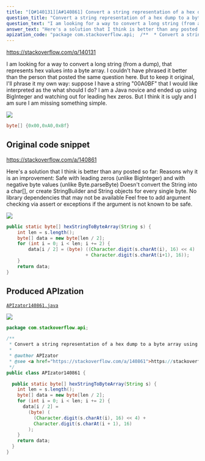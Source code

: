 ```yaml
---
title: "[Q#140131][A#140861] Convert a string representation of a hex dump to a byte array using Java?"
question_title: "Convert a string representation of a hex dump to a byte array using Java?"
question_text: "I am looking for a way to convert a long string (from a dump), that represents hex values into a byte array. I couldn't have phrased it better than the person that posted the same question here. But to keep it original, I'll phrase it my own way: suppose I have a string \"00A0BF\" that I would like interpreted as the what should I do? I am a Java novice and ended up using BigInteger and watching out for leading hex zeros. But I think it is ugly and I am sure I am missing something simple."
answer_text: "Here's a solution that I think is better than any posted so far: Reasons why it is an improvement: Safe with leading zeros (unlike BigInteger) and with negative byte values (unlike Byte.parseByte) Doesn't convert the String into a char[], or create StringBuilder and String objects for every single byte. No library dependencies that may not be available Feel free to add argument checking via assert or exceptions if the argument is not known to be safe."
apization_code: "package com.stackoverflow.api;  /**  * Convert a string representation of a hex dump to a byte array using Java?  *  * @author APIzator  * @see <a href=\"https://stackoverflow.com/a/140861\">https://stackoverflow.com/a/140861</a>  */ public class APIzator140861 {    public static byte[] hexStringToByteArray(String s) {     int len = s.length();     byte[] data = new byte[len / 2];     for (int i = 0; i < len; i += 2) {       data[i / 2] =         (byte) (           (Character.digit(s.charAt(i), 16) << 4) +           Character.digit(s.charAt(i + 1), 16)         );     }     return data;   } }"
---
```


https://stackoverflow.com/q/140131

I am looking for a way to convert a long string (from a dump), that represents hex values into a byte array.
I couldn&#x27;t have phrased it better than the person that posted the same question here.
But to keep it original, I&#x27;ll phrase it my own way: suppose I have a string &quot;00A0BF&quot; that I would like interpreted as the
what should I do?
I am a Java novice and ended up using BigInteger and watching out for leading hex zeros. But I think it is ugly and I am sure I am missing something simple.


<div class="code-logo"><img src="/stackoverflow.png" /></div>

```java
byte[] {0x00,0xA0,0xBf}
```


## Original code snippet

https://stackoverflow.com/a/140861

Here&#x27;s a solution that I think is better than any posted so far:
Reasons why it is an improvement:
Safe with leading zeros (unlike BigInteger) and with negative byte values (unlike Byte.parseByte)
Doesn&#x27;t convert the String into a char[], or create StringBuilder and String objects for every single byte.
No library dependencies that may not be available
Feel free to add argument checking via assert or exceptions if the argument is not known to be safe.

<div class="code-logo"><img src="/stackoverflow.png" /></div>

```java
public static byte[] hexStringToByteArray(String s) {
    int len = s.length();
    byte[] data = new byte[len / 2];
    for (int i = 0; i < len; i += 2) {
        data[i / 2] = (byte) ((Character.digit(s.charAt(i), 16) << 4)
                             + Character.digit(s.charAt(i+1), 16));
    }
    return data;
}
```

## Produced APIzation

[`APIzator140861.java`](https://github.com/pasqualesalza/apization-temp-data/raw/master/search/APIzator140861.java)

<div class="code-logo"><img src="/apizator.png" /></div>

```java
package com.stackoverflow.api;

/**
 * Convert a string representation of a hex dump to a byte array using Java?
 *
 * @author APIzator
 * @see <a href="https://stackoverflow.com/a/140861">https://stackoverflow.com/a/140861</a>
 */
public class APIzator140861 {

  public static byte[] hexStringToByteArray(String s) {
    int len = s.length();
    byte[] data = new byte[len / 2];
    for (int i = 0; i < len; i += 2) {
      data[i / 2] =
        (byte) (
          (Character.digit(s.charAt(i), 16) << 4) +
          Character.digit(s.charAt(i + 1), 16)
        );
    }
    return data;
  }
}

```